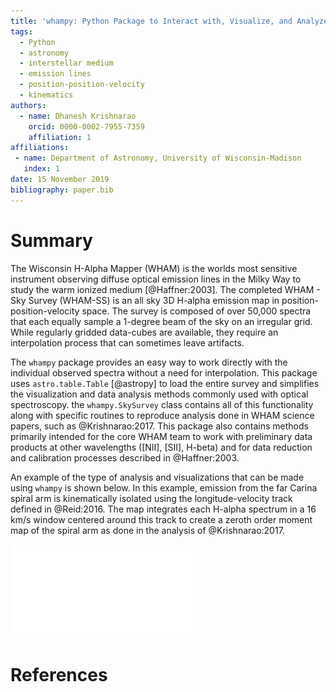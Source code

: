 ```yaml
---
title: 'whampy: Python Package to Interact with, Visualize, and Analyze the Wisconsin H-Alpha Mapper - Sky Survey'
tags:
  - Python
  - astronomy
  - interstellar medium
  - emission lines
  - position-position-velocity
  - kinematics
authors:
  - name: Dhanesh Krishnarao
    orcid: 0000-0002-7955-7359
    affiliation: 1
affiliations:
 - name: Department of Astronomy, University of Wisconsin-Madison
   index: 1
date: 15 November 2019
bibliography: paper.bib
---
```


# Summary

The Wisconsin H-Alpha Mapper (WHAM) is the worlds most sensitive instrument observing diffuse optical emission lines in the Milky Way to study the warm ionized medium [@Haffner:2003]. The completed WHAM - Sky Survey (WHAM-SS) is an all sky 3D H-alpha emission map in position-position-velocity space. The survey is composed of over 50,000 spectra that each equally sample a 1-degree beam of the sky on an irregular grid. While regularly gridded data-cubes are available, they require an interpolation process that can sometimes leave artifacts. 

The ``whampy`` package provides an easy way to work directly with the individual observed spectra without a need for interpolation. This package uses ``astro.table.Table`` [@astropy] to load the entire survey and simplifies the visualization and data analysis methods commonly used with optical spectroscopy. the ``whampy.SkySurvey`` class contains all of this functionality along with specific routines to reproduce analysis done in WHAM science papers, such as @Krishnarao:2017. This package also contains methods primarily intended for the core WHAM team to work with preliminary data products at other wavelengths ([NII], [SII], H-beta) and for data reduction and calibration processes described in @Haffner:2003. 

An example of the type of analysis and visualizations that can be made using ``whampy`` is shown below. In this example, emission from the far Carina spiral arm is kinematically isolated using the longitude-velocity track defined in @Reid:2016. The map integrates each H-alpha spectrum in a 16 km/s window centered around this track to create a zeroth order moment map of the spiral arm as done in the analysis of @Krishnarao:2017.

![Example spiral arm map of the far Carina arm using ``whampy``.](figure.pdf)

# References